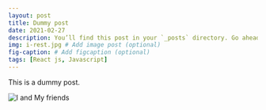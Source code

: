 ```yaml
---
layout: post
title: Dummy post
date: 2021-02-27
description: You’ll find this post in your `_posts` directory. Go ahead and edit it and re-build the site to see your changes. # Add post description (optional)
img: i-rest.jpg # Add image post (optional)
fig-caption: # Add figcaption (optional)
tags: [React js, Javascript]
---
```



This is a dummy post.


![I and My friends]({{site.baseurl}}/assets/img/we-in-rest.jpg)

